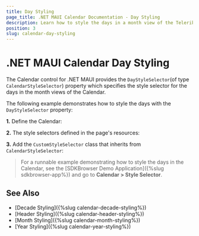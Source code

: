 ```yaml
---
title: Day Styling
page_title: .NET MAUI Calendar Documentation - Day Styling
description: Learn how to style the days in a month view of the Telerik .NET MAUI Calendar control.
position: 3
slug: calendar-day-styling
---
```


# .NET MAUI Calendar Day Styling

The Calendar control for .NET MAUI provides the `DayStyleSelector`(of type `CalendarStyleSelector`) property which specifies the style selector for the days in the month views of the Calendar.

The following example demonstrates how to style the days with the `DayStyleSelector` property:

**1.** Define the Calendar:

<snippet id='calendar-styleselectors-daystyleselector-usage'/>

**2.** The style selectors defined in the page's resources:

<snippet id='calendar-styleselectors-daystyleselector-definition'/>

**3.** Add the `CustomStyleSelector` class that inherits from `CalendarStyleSelector`:

<snippet id='calendar-styleselectors-custom-calendarstyleselector'/>

>For a runnable example demonstrating how to style the days in the Calendar, see the [SDKBrowser Demo Application]({%slug sdkbrowser-app%}) and go to **Calendar > Style Selector**.

## See Also

- [Decade Styling]({%slug calendar-decade-styling%})
- [Header Styling]({%slug calendar-header-styling%}) 
- [Month Styling]({%slug calendar-month-styling%})
- [Year Styling]({%slug calendar-year-styling%})
